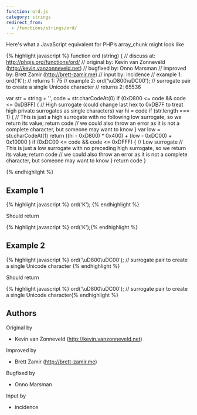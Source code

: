 ```yaml
---
function: ord.js
category: strings
redirect_from:
  - /functions/strings/ord/
---
```


<!-- WARNING! This file is auto generated by `npm run web:inject`, do not edit by hand -->

Here's what a JavaScript equivalent for PHP’s array_chunk might look like

{% highlight javascript %}
function ord (string) {
  //  discuss at: http://phpjs.org/functions/ord/
  // original by: Kevin van Zonneveld (http://kevin.vanzonneveld.net)
  // bugfixed by: Onno Marsman
  // improved by: Brett Zamir (http://brett-zamir.me)
  //    input by: incidence
  //   example 1: ord('K');
  //   returns 1: 75
  //   example 2: ord('\uD800\uDC00'); // surrogate pair to create a single Unicode character
  //   returns 2: 65536

  var str = string + '',
    code = str.charCodeAt(0)
  if (0xD800 <= code && code <= 0xDBFF) {
    // High surrogate (could change last hex to 0xDB7F to treat high private surrogates as single characters)
    var hi = code
    if (str.length === 1) {
      // This is just a high surrogate with no following low surrogate, so we return its value;
      return code
      // we could also throw an error as it is not a complete character, but someone may want to know
    }
    var low = str.charCodeAt(1)
    return ((hi - 0xD800) * 0x400) + (low - 0xDC00) + 0x10000
  }
  if (0xDC00 <= code && code <= 0xDFFF) {
    // Low surrogate
    // This is just a low surrogate with no preceding high surrogate, so we return its value;
    return code
    // we could also throw an error as it is not a complete character, but someone may want to know
  }
  return code
}

{% endhighlight %}

## Example 1

{% highlight javascript %}
ord('K');
{% endhighlight %}

Should return

{% highlight javascript %}
ord('K');{% endhighlight %}

## Example 2

{% highlight javascript %}
ord('\uD800\uDC00'); // surrogate pair to create a single Unicode character
{% endhighlight %}

Should return

{% highlight javascript %}
ord('\uD800\uDC00'); // surrogate pair to create a single Unicode character{% endhighlight %}


## Authors


Original by

- Kevin van Zonneveld (http://kevin.vanzonneveld.net)


Improved by

- Brett Zamir (http://brett-zamir.me)


Bugfixed by

- Onno Marsman


Input by

- incidence

